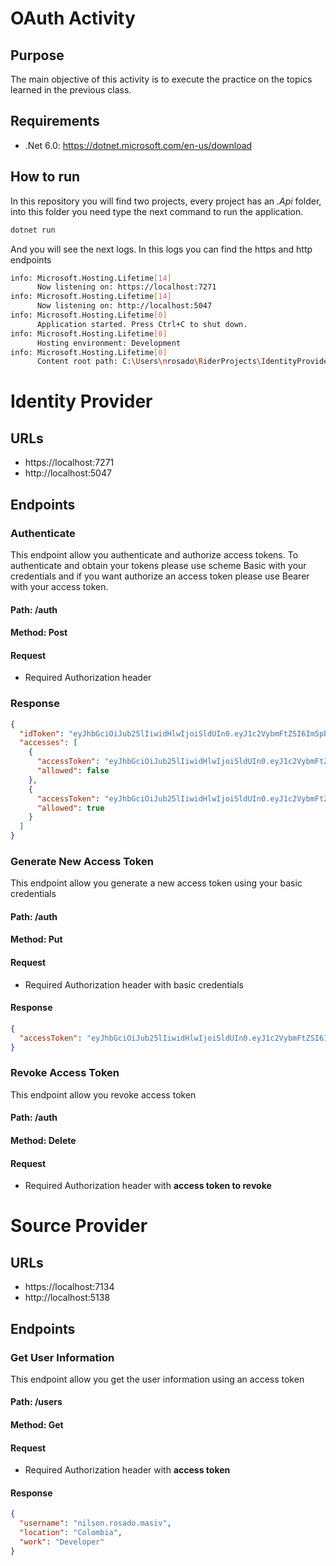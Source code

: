 # OAuth Activity

## Purpose
The main objective of this activity is to execute the practice on the topics learned in the previous class.

## Requirements
* .Net 6.0: https://dotnet.microsoft.com/en-us/download

## How to run
In this repository you will find two projects, every project has an *.Api* folder, into this folder you need type the next command to run the application.

```bash
dotnet run
```

And you will see the next logs. 
In this logs you can find the https and http endpoints
```bash
info: Microsoft.Hosting.Lifetime[14]
      Now listening on: https://localhost:7271
info: Microsoft.Hosting.Lifetime[14]
      Now listening on: http://localhost:5047
info: Microsoft.Hosting.Lifetime[0]
      Application started. Press Ctrl+C to shut down.
info: Microsoft.Hosting.Lifetime[0]
      Hosting environment: Development
info: Microsoft.Hosting.Lifetime[0]
      Content root path: C:\Users\nrosado\RiderProjects\IdentityProvider\IdentityProvider.Api\
```

# Identity Provider

## URLs
* https://localhost:7271
* http://localhost:5047

## Endpoints

### Authenticate
This endpoint allow you authenticate and authorize access tokens. To authenticate and obtain your tokens please use scheme Basic with your credentials and if you want authorize an access token please use Bearer with your access token.

#### Path: /auth
#### Method: Post
#### Request
* Required Authorization header
### Response
```json
{
  "idToken": "eyJhbGciOiJub25lIiwidHlwIjoiSldUIn0.eyJ1c2VybmFtZSI6Im5pbHNvbi5yb3NhZG8ubWFzaXYiLCJsb2NhdGlvbiI6IkNvbG9tYmlhIiwid29yayI6IkRldmVsb3BlciIsImV4cCI6MTY2MzkwODE1NH0.",
  "accesses": [
    {
      "accessToken": "eyJhbGciOiJub25lIiwidHlwIjoiSldUIn0.eyJ1c2VybmFtZSI6Im5pbHNvbi5yb3NhZG8ubWFzaXYiLCJleHAiOjE2NjM5MDkwODJ9.",
      "allowed": false
    },
    {
      "accessToken": "eyJhbGciOiJub25lIiwidHlwIjoiSldUIn0.eyJ1c2VybmFtZSI6Im5pbHNvbi5yb3NhZG8ubWFzaXYiLCJleHAiOjE2NjM5MDgxNTR9.",
      "allowed": true
    }
  ]
}
```

### Generate New Access Token
This endpoint allow you generate a new access token using your basic credentials

#### Path: /auth
#### Method: Put
#### Request
* Required Authorization header with basic credentials
#### Response
```json
{
  "accessToken": "eyJhbGciOiJub25lIiwidHlwIjoiSldUIn0.eyJ1c2VybmFtZSI6Im5pbHNvbi5yb3NhZG8ubWFzaXYiLCJleHAiOjE2NjM5Mzg0ODZ9."
}
```

### Revoke Access Token
This endpoint allow you revoke access token

#### Path: /auth
#### Method: Delete
#### Request
* Required Authorization header with **access token to revoke**

# Source Provider

## URLs
* https://localhost:7134
* http://localhost:5138

## Endpoints

### Get User Information
This endpoint allow you get the user information using an access token

#### Path: /users
#### Method: Get
#### Request
* Required Authorization header with **access token**
#### Response
```json
{
  "username": "nilson.rosado.masiv",
  "location": "Colombia",
  "work": "Developer"
}
```